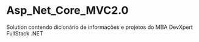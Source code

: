 # Asp_Net_Core_MVC2.0
Solution contendo dicionário de informações e projetos do MBA DevXpert FullStack .NET
